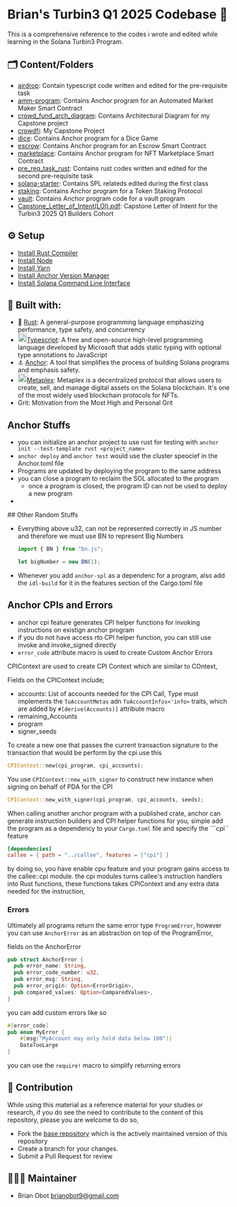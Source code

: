 # Brian's Turbin3 Q1 2025 Codebase 🦇

This is a comprehensive reference to the codes i wrote and edited while learning in the Solana Turbin3 Program.

## 🗂️ Content/Folders
- [airdrop](/airdrop/): Contain typescript code written and edited for the pre-requisite task
- [amm-program](/amm-program): Contains Anchor program for an Automated Market Maker Smart Contract
- [crowd_fund_arch_diagram](/crowd_fund_arch_diagram): Contains Architectural Diagram for my Capstone project
- [crowdfi](/crowdfi/): My Capstone Project
- [dice](/dice/): Contains Anchor program for a Dice Game
- [escrow](/escrow/): Contains Anchor program for an Escrow Smart Contract
- [marketplace](/marketplace/): Contains Anchor program for NFT Marketplace Smart Contract
- [pre_req_task_rust](/pre_req_task_rust/): Contains rust codes written and edited for the second pre-requisite task
- [solana-starter](/solana-starter/): Contains SPL relateds edited during the first class
- [staking](/staking/): Contains Anchor program for a Token Staking Protocol
- [vault](/vault): Contains Anchor program code for a vault program
- [Capstone_Letter_of_Intent(LOI).pdf](https://docs.google.com/document/d/1e5ZDsHkfKfeBpUr5ikHsVyoQU9KRSfUrk_yVYZ-yrsA/edit?usp=sharing): Capstone Letter of Intent for the Turbin3 2025 Q1 Builders Cohort


## ⚙️ Setup
- [Install Rust Compiler](https://www.rust-lang.org/tools/install)
- [Install Node](https://nodejs.org/en/download)
- [Install Yarn](https://classic.yarnpkg.com/lang/en/docs/install/)
- [Install Anchor Version Manager](https://www.anchor-lang.com/docs/installation)
- [Install Solana Command Line Interface](https://docs.solana.com/cli/install-solana-cli-tools)


## 🔨 Built with:
- 🦀 [Rust](https://www.rust-lang.org/): A general-purpose programming language emphasizing performance, type safety, and concurrency
- <img src="https://www.svgrepo.com/show/374144/typescript.svg" alt="typescript-logo" width="20"/>[Typescript](https://www.typescriptlang.org/): A free and open-source high-level programming language developed by Microsoft that adds static typing with optional type annotations to JavaScript
- ⚓️ [Anchor](https://www.anchor-lang.com/): A tool that simplifies the process of building Solana programs and emphasis safety.
- <img src="https://avatars.githubusercontent.com/u/84874526?s=200&v=4" alt="metaplex" width="20"/>[Metaplex](https://www.metaplex.com/): Metaplex is a decentralized protocol that allows users to create, sell, and manage digital assets on the Solana blockchain. It's one of the most widely used blockchain protocols for NFTs. 
- Grit: Motivation from the Most High and Personal Grit 


## Anchor Stuffs
- you can initialize an anchor project to use rust for testing with ```anchor init --test-template rust <project_name>```
- ```anchor deploy``` and ```anchor test``` would use the cluster speocief in the Anchor.toml file
- Programs are updated by deploying the program to the same address
- you can close a program to reclaim the SOL allocated to the program
  - once a program is closed, the program ID can not be used to deploy a new program
-

## Other Random Stuffs
- Everything above u32, can not be represented correctly in JS number and therefore we must use BN to represent Big Numbers
  ```js
  import { BN } from "bn.js";

  let bigNumber = new BN(1);
  ```
- Whenever you add ```anchor-spl``` as a dependenc for a program, also add the ```idl-build``` for it in the features section of the 
Cargo.toml file

## Anchor CPIs and Errors
- anchor cpi feature generates CPI helper functions for invoking instructions on existign anchor program
- if you do not have access rto CPI helper function, you can still use invoke and invoke_signed directly
- ```error_code``` attribute macro is used to create Custom Anchor Errors

CPIContext are used to create CPI Context which are similar to COntext, 

Fields on the CPIContext include;
- accounts: List of accounts needed for the CPI Call, Type must implements the ```ToAccountMetas``` adn ```ToAccountInfos<'info>``` traits, which are added by ```#[derive(Accounts)]``` attribute macro
- remaining_Accounts
- program
- signer_seeds

To create a new one that passes the current transaction signature to the transaction that would be perform by the cpi use this

```rust
CPIContext::new(cpi_program, cpi_accounts);
```

You use ```CPIContext::new_with_signer``` to construct  new instance when signing on behalf of  PDA for the CPI

```rust
CPIContext::new_with_signer(cpi_program, cpi_accounts, seeds);
```

When calling another anchor program with a published crate, anchor can generate instruction builders and CPI helper functions for you, simple add the program as a dependency to your ```Cargo.toml``` file and specify the ```cpi`` feature

```Toml
[dependencies]
callee = { path = "../callee", features = ["cpi"] }
```
by doing so, you have enable cpu feature and your program gains access to the callee::cpi module.
the cpi modules turns callee's instruction handlers into Rust functions, these functions takes CPIContext and any extra data needed for the instruction, 

### Errors
Ultimately all programs return the same error type ```ProgramError```, however you can use ```AnchorError``` as an abstraction on top of the ProgramError, 

fields on the AnchorError
```rust
pub struct AnchorError {
  pub error_name: String,
  pub error_code_number: u32,
  pub error_msg: String,
  pub error_origin: Option<ErrorOrigin>,
  pub compared_values: Option<ComparedValues>,
}
```

you can add custom errors like so
```rust
#[error_code]
pub enum MyError {
    #[msg("MyAccount may only hold data below 100")]
    DataTooLarge
}
```
you can use the ```require!``` macro to simplify returning errors

## 🤝 Contribution
While using this material as a reference material for your studies or research, if you do see the need to contribute to the 
content of this repository, please you are welcome to do so, 

- Fork the [base repository](https://github.com/brianobot/TURBIN3-Q1-25) which is the actively maintained version of this repository
- Create a branch for your changes.
- Submit a Pull Request for review


## 👨🏽‍🔧 Maintainer
- Brian Obot <brianobot9@gmail.com>